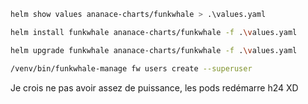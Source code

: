 ```bash
helm show values ananace-charts/funkwhale > .\values.yaml

helm install funkwhale ananace-charts/funkwhale -f .\values.yaml

helm upgrade funkwhale ananace-charts/funkwhale -f .\values.yaml

/venv/bin/funkwhale-manage fw users create --superuser
```

Je crois ne pas avoir assez de puissance, les pods redémarre h24 XD